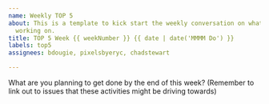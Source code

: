 ```yaml
---
name: Weekly TOP 5
about: This is a template to kick start the weekly conversation on what the insights project is
  working on.
title: TOP 5 Week {{ weekNumber }} {{ date | date('MMMM Do') }}
labels: top5
assignees: bdougie, pixelsbyeryc, chadstewart 

---
```


What are you planning to get done by the end of this week? (Remember to link out to issues that these activities might be driving towards)
